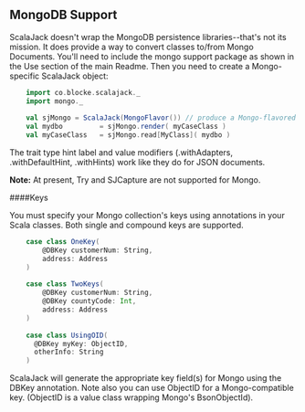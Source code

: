 ## MongoDB Support

ScalaJack doesn't wrap the MongoDB persistence libraries--that's not its mission. It does provide a way to convert classes to/from Mongo Documents. You'll need to include the mongo support package as shown in the Use section of the main Readme.  Then you need to create a Mongo-specific ScalaJack object:

```scala
    import co.blocke.scalajack._
    import mongo._
    
    val sjMongo = ScalaJack(MongoFlavor()) // produce a Mongo-flavored ScalaJack
    val mydbo         = sjMongo.render( myCaseClass )
    val myCaseClass   = sjMongo.read[MyClass]( mydbo )
```

The trait type hint label and value modifiers (.withAdapters, .withDefaultHint, .withHints) work like they do for JSON documents.

**Note:** At present, Try and SJCapture are not supported for Mongo.

####Keys

You must specify your Mongo collection's keys using annotations in your Scala classes.  Both single and compound keys are supported.

```scala
    case class OneKey(
    	@DBKey customerNum: String,
    	address: Address
    )
    
    case class TwoKeys(
    	@DBKey customerNum: String,
    	@DBKey countyCode: Int,
    	address: Address
    )
    
    case class UsingOID(
      @DBKey myKey: ObjectID,
      otherInfo: String
    )
```

ScalaJack will generate the appropriate key field(s) for Mongo using the DBKey annotation.  Note also you can use ObjectID for a Mongo-compatible key.  (ObjectID is a value class wrapping Mongo's BsonObjectId).